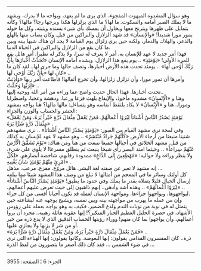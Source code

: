------------------------------------------------------------------------

وهو سؤال المشدوه المبهوت المفجوء، الذي يرى ما لم يعهد، ويواجه ما لا
يدرك، ويشهد ما لا يملك الصبر أمامه والسكوت. ما لها؟ ما الذي يزلزلها هكذا
ويرجها رجا؟ مالها؟ وكأنه يتمايل على ظهرها ويترنح معها ويحاول أن يمسك بأي
شيء يسنده ويثبته، وكل ما حوله يمور مورا شديدا! «والإنسان» قد شهد الزلازل
والبراكين من قبل. وكان يصاب منها بالهلع والذعر، والهلاك والدمار، ولكنه
حين يرى زلزال يوم القيامة لا يجد أن هناك شبها بينه وبين ما كان يقع من
الزلازل والبراكين في الحياة الدنيا.  
فهذا أمر جديد لا عهد للإنسان به. أمر لا يعرف له سرا، ولا يذكر له نظيرا.
أمر هائل يقع للمرة الأولى! «يَوْمَئِذٍ» .. يوم يقع هذا الزلازل، ويشده أمامه
الإنسان «تُحَدِّثُ أَخْبارَها بِأَنَّ رَبَّكَ أَوْحى لَها» .. يومئذ تحدث هذه الأرض أخبارها،
وتصف حالها وما جرى لها.. لقد كان ما كان لها «بِأَنَّ رَبَّكَ أَوْحى لَها» ..  
وأمرها أن تمور مورا، وأن تزلزل زلزالها، وأن تخرج أثقالها! فأطاعت أمر
ربها «وَأَذِنَتْ لِرَبِّها وَحُقَّتْ» ..  
تحدث أخبارها. فهذا الحال حديث واضح عما وراءه من أمر الله ووحيه إليها..  
وهنا و «الْإِنْسانُ» مشدوه مأخوذ، والإيقاع يلهث فزعا ورعبا، ودهشة وعجبا،
واضطرابا ومورا.. هنا و «الْإِنْسانُ» لا يكاد يلتقط أنفاسه وهو يتساءل: مالها
مالها؟ هنا يواجه بمشهد الحشر والحساب والوزن والجزاء:  
«يَوْمَئِذٍ يَصْدُرُ النَّاسُ أَشْتاتاً لِيُرَوْا أَعْمالَهُمْ. فَمَنْ يَعْمَلْ مِثْقالَ ذَرَّةٍ خَيْراً يَرَهُ. وَمَنْ
يَعْمَلْ مِثْقالَ ذَرَّةٍ شَرًّا يَرَهُ» .  
وفي لمحة نرى مشهد القيام من القبور: «يَوْمَئِذٍ يَصْدُرُ النَّاسُ أَشْتاتاً» .. نرى
مشهدهم شتيتا منبعثا من أرجاء الأرض «كَأَنَّهُمْ جَرادٌ مُنْتَشِرٌ» .. وهو مشهد لا عهد
للإنسان به كذلك من قبل. مشهد الخلائق في أجيالها جميعا تنبعث من هنا ومن
هناك: «يَوْمَ تَشَقَّقُ الْأَرْضُ عَنْهُمْ سِراعاً» .. وحيثما امتد البصر رأى شبحا ينبعث ثم
ينطلق مسرعا! لا يلوي على شيء، ولا ينظر وراءه ولا حواليه: «مُهْطِعِينَ إِلَى
الدَّاعِ» ممدودة رقابهم، شاخصة أبصارهم. «لِكُلِّ امْرِئٍ مِنْهُمْ يَوْمَئِذٍ شَأْنٌ يُغْنِيهِ» .  
إنه مشهد لا تعبر عن صفته لغة البشر. هائل مروّع. مفزع. مرعب. مذهل ...  
كل أولئك وسائر ما في المعجم من أمثالها لا تبلغ من وصف هذا المشهد شيئا
مما يبلغه إرسال الخيال قليلا يتملاه بقدر ما يملك وفي حدود ما يطيق!
«يَوْمَئِذٍ يَصْدُرُ النَّاسُ أَشْتاتاً» .. «لِيُرَوْا أَعْمالَهُمْ» .. وهذه أشد وأدهى.. إنهم
ذاهبون إلى حيث تعرض عليهم أعمالهم، ليواجهوها، ويواجهوا جزاءها. ومواجهة
الإنسان لعمله قد تكون أحيانا أقسى من كل جزاء.  
وإن من عمله ما يهرب من مواجهته بينه وبين نفسه، ويشيح بوجهه عنه لبشاعته
حين يتمثل له في نوبة من نوبات الندم ولذع الضمير. فكيف به وهو يواجه بعمله
على رؤوس الأشهاد، في حضرة الجليل العظيم الجبار المتكبر؟! إنها عقوبة
هائلة رهيبة.. مجرد أن يروا أعمالهم، وأن يواجهوا بما كان منهم! ووراء
رؤيتها الحساب الدقيق الذي لا يدع ذرة من خير أو من شر لا يزنها ولا يجازي
عليها.  
«فَمَنْ يَعْمَلْ مِثْقالَ ذَرَّةٍ خَيْراً يَرَهُ. وَمَنْ يَعْمَلْ مِثْقالَ ذَرَّةٍ شَرًّا يَرَهُ» ..  
ذرة.. كان المفسرون القدامى يقولون: إنها البعوضة. وكانوا يقولون: إنها
الهباءة التي ترى في ضوء الشمس ... فقد كان ذلك أصغر ما يتصورون من لفظ
الذرة ...

------------------------------------------------------------------------

الجزء: 6 ¦ الصفحة: 3955
